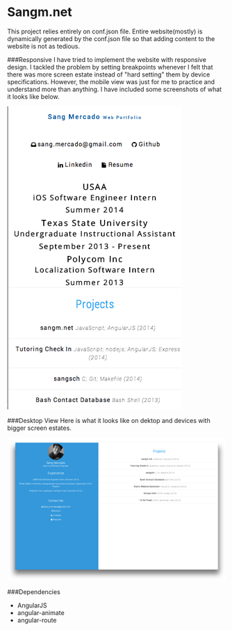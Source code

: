 # Sangm.net
This project relies entirely on conf.json file.
Entire website(mostly) is dynamically generated by the conf.json
file so that adding content to the website is not as tedious.

###Responsive
I have tried to implement the website with responsive design. I tackled
the problem by setting breakpoints whenever I felt that there was 
more screen estate instead of "hard setting" them by device specifications.
However, the mobile view was just for me to practice and understand more 
than anything. I have included some screenshots of what it looks like below.

![Mobile View](/img/mobile_view.png?raw=true)

###Desktop View
Here is what it looks like on dektop and devices with bigger
screen estates. 

![Desktop View](/img/desktop_view.png?raw=true)



###Dependencies
* AngularJS
* angular-animate
* angular-route
